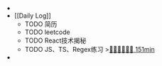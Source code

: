-
- [[Daily Log]]
	- TODO 简历
	- TODO leetcode
	- TODO React技术揭秘
	- TODO JS、TS、Regex练习 >[🍅🍅🍅🍅🍅🍅 151min](#agenda-pomo://?t=p-1690776407170-5%2Cf-1690782796688-1500%2Cf-1690789741371-1500%2Cf-1690792202652-1500%2Cf-1690801375660-1500%2Cf-1690805023503-1500%2Cf-1690814830705-1500)
-